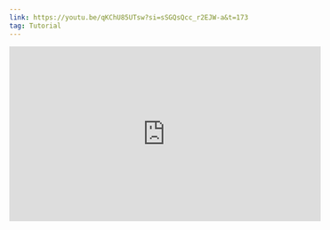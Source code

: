 ```yaml
---
link: https://youtu.be/qKChU85UTsw?si=sSGQsQcc_r2EJW-a&t=173
tag: Tutorial
---
```

<iframe width="560" height="315" src="https://www.youtube.com/embed/qKChU85UTsw?si=5hzKDMcsAkLXI7Cv&amp;start=173" title="YouTube video player" frameborder="0" allow="accelerometer; autoplay; clipboard-write; encrypted-media; gyroscope; picture-in-picture; web-share" referrerpolicy="strict-origin-when-cross-origin" allowfullscreen></iframe>
